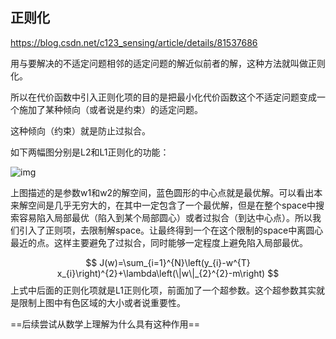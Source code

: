 ## 正则化

https://blog.csdn.net/c123_sensing/article/details/81537686

用与要解决的不适定问题相邻的适定问题的解近似前者的解，这种方法就叫做正则化。



所以在代价函数中引入正则化项的目的是把最小化代价函数这个不适定问题变成一个施加了某种倾向（或者说是约束）的适定问题。

这种倾向（约束）就是防止过拟合。



如下两幅图分别是L2和L1正则化的功能：

![img](https://img-blog.csdn.net/20140925111112187?watermark/2/text/aHR0cDovL2Jsb2cuY3Nkbi5uZXQvd3NqOTk4Njg5YWE=/font/5a6L5L2T/fontsize/400/fill/I0JBQkFCMA==/dissolve/70/gravity/Center)

上图描述的是参数w1和w2的解空间，蓝色圆形的中心点就是最优解。可以看出本来解空间是几乎无穷大的，在其中一定包含了一个最优解，但是在整个space中搜索容易陷入局部最优（陷入到某个局部圆心）或者过拟合（到达中心点）。所以我们引入了正则项，去限制解space。让最终得到一个在这个限制的space中离圆心最近的点。这样主要避免了过拟合，同时能够一定程度上避免陷入局部最优。


$$
J(w)=\sum_{i=1}^{N}\left(y_{i}-w^{T} x_{i}\right)^{2}+\lambda\left(\|w\|_{2}^{2}-m\right)
$$
上式中后面的正则化项就是L1正则化项，前面加了一个超参数。这个超参数其实就是限制上图中有色区域的大小或者说重要性。

==后续尝试从数学上理解为什么具有这种作用==